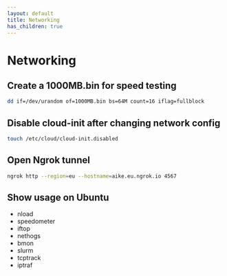 ```yaml
---
layout: default
title: Networking
has_children: true
---
```


# Networking

## Create a 1000MB.bin for speed testing

```bash
dd if=/dev/urandom of=1000MB.bin bs=64M count=16 iflag=fullblock
```

## Disable cloud-init after changing network config

```bash
touch /etc/cloud/cloud-init.disabled
```

## Open Ngrok tunnel

```bash
ngrok http --region=eu --hostname=aike.eu.ngrok.io 4567
```

## Show usage on Ubuntu

* nload
* speedometer
* iftop
* nethogs
* bmon
* slurm
* tcptrack
* iptraf
